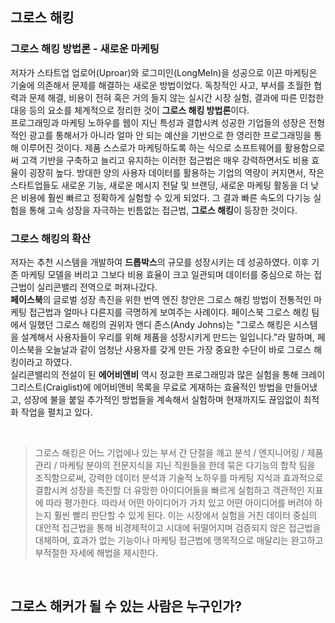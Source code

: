 ## 그로스 해킹

### 그로스 해킹 방법론 - 새로운 마케팅 
저자가 스타트업 업로어(Uproar)와 로그미인(LongMeIn)을 성공으로 이끈 마케팅은 기술에 의존해서 문제를 해결하는 새로운 방법이었다. 
독창적인 사고, 부서를 초월한 협력과 문제 해결, 비용이 전혀 혹은 거의 들지 않는 실시간 시장 실험, 결과에 따른 민첩한 대응 등의 요소를 체계적으로 정리한 것이 **그로스 해킹 방법론**이다. <br/>
프로그래밍과 마케팅 노하우를 웹이 지닌 특성과 결합시켜 성공한 기업들의 성장은 전형적인 광고를 통해서가 아니라 얼마 안 되는 예산을 기반으로 한 영리한 프로그래밍을 통해 이루어진 것이다.
제품 스스로가 마케팅하도록 하는 식으로 소프트웨어를 활용함으로써 고객 기반을 구축하고 늘리고 유지하는 이러한 접근법은 매우 강력하면서도 비용 효율이 굉장히 높다. 
방대한 양의 사용자 데이터를 활용하는 기업의 역량이 커지면서, 작은 스타트업들도 새로운 기능, 새로운 메시지 전달 및 브랜딩, 새로운 마케팅 활동을 더 낮은 비용에 훨씬 빠르고 정확하게 실험할 수 있게 되었다. 
그 결과 빠른 속도의 다기능 실험을 통해 고속 성장을 자극하는 빈틈없는 접근법, **그로스 해킹**이 등장한 것이다. 

### 그로스 해킹의 확산   
저자는 추천 시스템을 개발하여 **드롭박스**의 규모를 성장시키는 데 성공하였다. 이후 기존 마케팅 모델을 버리고 그보다 비용 효율이 크고 일관되며 데이터를 중심으로 하는 접근법이 실리콘밸리 전역으로 퍼져나갔다. <br/>
**페이스북**의 글로벌 성장 촉진을 위한 번역 엔진 창안은 그로스 해킹 방법이 전통적인 마케팅 접근법과 얼마나 다른지를 극명하게 보여주는 사례이다. 
페이스북 그로스 해킹 팀에서 일했던 그로스 해킹의 권위자 앤디 존스(Andy Johns)는 "그로스 해킹은 시스템을 설계해서 사용자들이 우리를 위해 제품을 성장시키게 만드는 일입니다."라 말하며, 
페이스북을 오늘날과 같이 엄청난 사용자를 갖게 만든 가장 중요한 수단이 바로 그로스 해킹이라고 하였다. <br/>
실리콘밸리의 전설이 된 **에어비앤비** 역시 정교한 프로그래밍과 많은 실험을 통해 크레이그리스트(Craiglist)에 에어비앤비 목록을 무료로 게재하는 효율적인 방법을 만들어냈고, 성장에 불을 붙일 추가적인 방법들을
계속해서 실험하며 현재까지도 끊임없이 최적화 작업을 펼치고 있다. 

<br/>

> 그로스 해킹은 어느 기업에나 있는 부서 간 단절을 깨고 분석 / 엔지니어링 / 제품 관리 / 마케팅 분야의 전문지식을 지닌 직원들을 한데 묶은 다기능의 합작 팀을 조직함으로써, 
강력한 데이터 분석과 기술적 노하우를 마케팅 지식과 효과적으로 결합시켜 성장을 촉진할 더 유망한 아이디어들을 빠르게 실험하고 객관적인 지표에 따라 평가한다.
따라서 어떤 아이디어가 가치 있고 어떤 아이디어를 버려야 하는지 훨씬 빨리 판단할 수 있게 된다.
이는 시장에서 실험을 거친 데이터 중심의 대안적 접근법을 통해 비경제적이고 시대에 뒤떨어지며 검증되지 않은 접근법을 대체하며, 
효과가 없는 기능이나 마케팅 접근법에 맹목적으로 매달리는 완고하고 부적절한 자세에 해법을 제시한다. 

<br/>

## 그로스 해커가 될 수 있는 사람은 누구인가?

